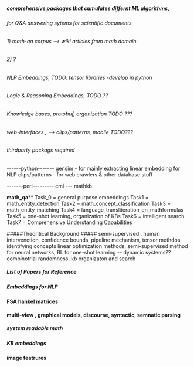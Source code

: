 ##### comprehensive packages that cumulates differnt ML algorithms,
###### for Q&A answering sytems for scientific documents
###### 1) math-qa corpus --> wiki articles from math domain 
###### 2) ?
 
###### NLP Embeddings, TODO: tensor libraries -develop in python  ########
###### Logic & Reasoning Embeddings, TODO ??  #######
###### Knowledge bases, protobuf, organization TODO ???
###### web-interfaces , --> clips/patterns, mobile TODO???


###### thirdparty packags required ########
------python-------
gensim - for mainly extracting linear embedding for NLP
clips/patterns - for web crawlers & other database stuff

-------perl---------
cml --- mathkb









******math_qa********
Task_0 = general purpose embeddings
Task1 = math_entity_detection
Task2 = math_concept_classification
Task3 = math_entity_matching
Task4 = language_transliteration_en_mathformulas
Task5 = one-shot learning, organization of KBs
Task6 = intelligent search
Task7 = Comprehensive Understanding Capabilities 


#####Theoritical Background #####
semi-supervised , human intervenction, confidence bounds, pipeline mechanism, tensor methdos, identifying concepts
linear optimization methods, semi-supervised method for neural networks, RL  for one-shot learning -- dynamic systems??
combinotrial randomness, kb organizaton and search
##### List of Papers for Reference  ######


##### Embeddings for NLP
#### FSA hankel matrices
#### multi-view , graphical models, discourse, syntactic, semnatic parsing 
##### system readable math 
##### KB embeddings
####  image featrures

